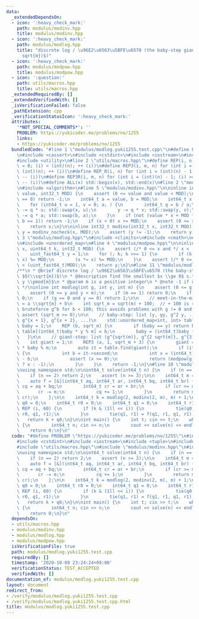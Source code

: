 ```yaml
---
data:
  _extendedDependsOn:
  - icon: ':heavy_check_mark:'
    path: modulus/modinv.hpp
    title: modulus/modinv.hpp
  - icon: ':heavy_check_mark:'
    path: modulus/modlog.hpp
    title: "discrete log / \u96E2\u6563\u5BFE\u6570 (the baby-step giant-step, $O(\\\
      sqrt{m})$)"
  - icon: ':heavy_check_mark:'
    path: modulus/modpow.hpp
    title: modulus/modpow.hpp
  - icon: ':question:'
    path: utils/macros.hpp
    title: utils/macros.hpp
  _extendedRequiredBy: []
  _extendedVerifiedWith: []
  _isVerificationFailed: false
  _pathExtension: cpp
  _verificationStatusIcon: ':heavy_check_mark:'
  attributes:
    '*NOT_SPECIAL_COMMENTS*': ''
    PROBLEM: https://yukicoder.me/problems/no/1255
    links:
    - https://yukicoder.me/problems/no/1255
  bundledCode: "#line 1 \"modulus/modlog.yuki1255.test.cpp\"\n#define PROBLEM \"https://yukicoder.me/problems/no/1255\"\
    \n#include <cassert>\n#include <cstdint>\n#include <iostream>\n#include <tuple>\n\
    #include <utility>\n#line 2 \"utils/macros.hpp\"\n#define REP(i, n) for (int i\
    \ = 0; (i) < (int)(n); ++ (i))\n#define REP3(i, m, n) for (int i = (m); (i) <\
    \ (int)(n); ++ (i))\n#define REP_R(i, n) for (int i = (int)(n) - 1; (i) >= 0;\
    \ -- (i))\n#define REP3R(i, m, n) for (int i = (int)(n) - 1; (i) >= (int)(m);\
    \ -- (i))\n#define ALL(x) std::begin(x), std::end(x)\n#line 2 \"modulus/modinv.hpp\"\
    \n#include <algorithm>\n#line 5 \"modulus/modinv.hpp\"\n\ninline int32_t modinv_nocheck(int32_t\
    \ value, int32_t MOD) {\n    assert (0 <= value and value < MOD);\n    if (value\
    \ == 0) return -1;\n    int64_t a = value, b = MOD;\n    int64_t x = 0, y = 1;\n\
    \    for (int64_t u = 1, v = 0; a; ) {\n        int64_t q = b / a;\n        x\
    \ -= q * u; std::swap(x, u);\n        y -= q * v; std::swap(y, v);\n        b\
    \ -= q * a; std::swap(b, a);\n    }\n    if (not (value * x + MOD * y == b and\
    \ b == 1)) return -1;\n    if (x < 0) x += MOD;\n    assert (0 <= x and x < MOD);\n\
    \    return x;\n}\n\ninline int32_t modinv(int32_t x, int32_t MOD) {\n    int32_t\
    \ y = modinv_nocheck(x, MOD);\n    assert (y != -1);\n    return y;\n}\n#line\
    \ 3 \"modulus/modlog.hpp\"\n#include <climits>\n#include <cmath>\n#line 6 \"modulus/modlog.hpp\"\
    \n#include <unordered_map>\n#line 4 \"modulus/modpow.hpp\"\n\ninline int32_t modpow(uint_fast64_t\
    \ x, uint64_t k, int32_t MOD) {\n    assert (/* 0 <= x and */ x < (uint_fast64_t)MOD);\n\
    \    uint_fast64_t y = 1;\n    for (; k; k >>= 1) {\n        if (k & 1) (y *=\
    \ x) %= MOD;\n        (x *= x) %= MOD;\n    }\n    assert (/* 0 <= y and */ y\
    \ < (uint_fast64_t)MOD);\n    return y;\n}\n#line 11 \"modulus/modlog.hpp\"\n\n\
    /**\n * @brief discrete log / \u96E2\u6563\u5BFE\u6570 (the baby-step giant-step,\
    \ $O(\\sqrt{m})$)\n * @description find the smallest $x \\ge 0$ s.t. $g^x \\equiv\
    \ y \\pmod{m}$\n * @param m is a positive integer\n * @note -1 if not found\n\
    \ */\ninline int modlog(int g, int y, int m) {\n    assert (0 <= g and g < m);\n\
    \    assert (0 <= y and y < m);\n    if (m == 1) return 0;\n    if (y == 1) return\
    \ 0;\n    if (g == 0 and y == 0) return 1;\n\n    // meet-in-the-middle; let x\
    \ = a \\sqrt{m} + b\n    int sqrt_m = sqrt(m) + 100;  // + 100 is required to\
    \ bruteforce g^b for b < 100; this avoids problems with g != 0 and y = 0\n   \
    \ assert (sqrt_m >= 0);\n\n    // baby-step: list (y, gy, g^2 y, ...) = (g^x,\
    \ g^{x + 1}, g^{x + 2}, ...)\n    std::unordered_map<int, int> table;\n    int\
    \ baby = 1;\n    REP (b, sqrt_m) {\n        if (baby == y) return b;\n       \
    \ table[(int64_t)baby * y % m] = b;\n        baby = (int64_t)baby * g % m;\n \
    \   }\n\n    // giant-step: list (g^{sqrt(m)}, g^{2 sqrt(m)}, g^{3 sqrt(m)}, ...)\n\
    \    int giant = 1;\n    REP3 (a, 1, sqrt_m + 3) {\n        giant = (int64_t)giant\
    \ * baby % m;\n        auto it = table.find(giant);\n        if (it != table.end())\
    \ {\n            int b = it->second;\n            int x = (int64_t)a * sqrt_m\
    \ - b;\n            assert (x >= 0);\n            return (modpow(g, x, m) == y\
    \ ? x : -1);\n        }\n    }\n    return -1;\n}\n#line 10 \"modulus/modlog.yuki1255.test.cpp\"\
    \nusing namespace std;\n\nint64_t solve(int64_t n) {\n    if (n == 1) return 1;\n\
    \    if (n == 2) return 2;\n    assert (n >= 3);\n\n    int64_t m = 2 * n - 1;\n\
    \    auto f = [&](int64_t aq, int64_t ar, int64_t bq, int64_t br) {\n        int64_t\
    \ cq = aq + bq;\n        int64_t cr = ar + br;\n        if (cr >= m) {\n     \
    \       cr -= m;\n            cq += 1;\n        }\n        return make_pair(cq,\
    \ cr);\n    };\n\n    int64_t k = modlog(2, modinv(2, m), m) + 1;\n    int64_t\
    \ q0 = 0;\n    int64_t r0 = 0;\n    int64_t q1 = 0;\n    int64_t r1 = 1;\n   \
    \ REP (i, 60) {\n        if (k & (1ll << i)) {\n            tie(q0, r0) = f(q0,\
    \ r0, q1, r1);\n        }\n        tie(q1, r1) = f(q1, r1, q1, r1);\n    }\n \
    \   return k + q0;\n}\n\nint main() {\n    int t; cin >> t;\n    while (t --)\
    \ {\n        int64_t n; cin >> n;\n        cout << solve(n) << endl;\n    }\n\
    \    return 0;\n}\n"
  code: "#define PROBLEM \"https://yukicoder.me/problems/no/1255\"\n#include <cassert>\n\
    #include <cstdint>\n#include <iostream>\n#include <tuple>\n#include <utility>\n\
    #include \"utils/macros.hpp\"\n#include \"modulus/modinv.hpp\"\n#include \"modulus/modlog.hpp\"\
    \nusing namespace std;\n\nint64_t solve(int64_t n) {\n    if (n == 1) return 1;\n\
    \    if (n == 2) return 2;\n    assert (n >= 3);\n\n    int64_t m = 2 * n - 1;\n\
    \    auto f = [&](int64_t aq, int64_t ar, int64_t bq, int64_t br) {\n        int64_t\
    \ cq = aq + bq;\n        int64_t cr = ar + br;\n        if (cr >= m) {\n     \
    \       cr -= m;\n            cq += 1;\n        }\n        return make_pair(cq,\
    \ cr);\n    };\n\n    int64_t k = modlog(2, modinv(2, m), m) + 1;\n    int64_t\
    \ q0 = 0;\n    int64_t r0 = 0;\n    int64_t q1 = 0;\n    int64_t r1 = 1;\n   \
    \ REP (i, 60) {\n        if (k & (1ll << i)) {\n            tie(q0, r0) = f(q0,\
    \ r0, q1, r1);\n        }\n        tie(q1, r1) = f(q1, r1, q1, r1);\n    }\n \
    \   return k + q0;\n}\n\nint main() {\n    int t; cin >> t;\n    while (t --)\
    \ {\n        int64_t n; cin >> n;\n        cout << solve(n) << endl;\n    }\n\
    \    return 0;\n}\n"
  dependsOn:
  - utils/macros.hpp
  - modulus/modinv.hpp
  - modulus/modlog.hpp
  - modulus/modpow.hpp
  isVerificationFile: true
  path: modulus/modlog.yuki1255.test.cpp
  requiredBy: []
  timestamp: '2020-10-09 23:24:24+09:00'
  verificationStatus: TEST_ACCEPTED
  verifiedWith: []
documentation_of: modulus/modlog.yuki1255.test.cpp
layout: document
redirect_from:
- /verify/modulus/modlog.yuki1255.test.cpp
- /verify/modulus/modlog.yuki1255.test.cpp.html
title: modulus/modlog.yuki1255.test.cpp
---
```

